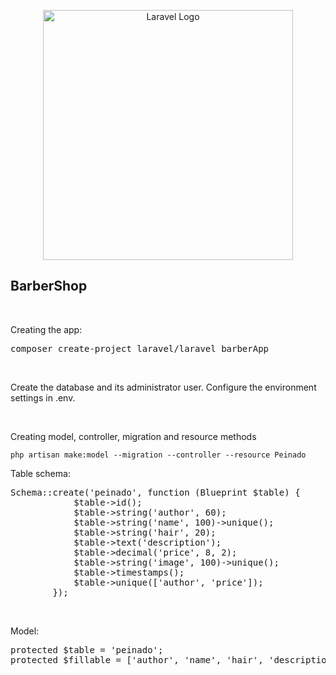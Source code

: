 <p align="center"><a href="https://laravel.com" target="_blank"><img src="https://raw.githubusercontent.com/laravel/art/master/logo-lockup/5%20SVG/2%20CMYK/1%20Full%20Color/laravel-logolockup-cmyk-red.svg" width="400" alt="Laravel Logo"></a></p>

## BarberShop
<br>
<p>Creating the app:</p>
<pre>composer create-project laravel/laravel barberApp</pre>

<br>
<p>Create the database and its administrator user. Configure the environment settings in .env.</p>

<br>
<p>Creating model, controller, migration and resource methods</p>
<code>php artisan make:model --migration --controller --resource Peinado</code>

<br>
<p>Table schema:</p>
<pre>Schema::create('peinado', function (Blueprint $table) {
            $table->id();
            $table->string('author', 60);
            $table->string('name', 100)->unique();
            $table->string('hair', 20);
            $table->text('description');
            $table->decimal('price', 8, 2);
            $table->string('image', 100)->unique();
            $table->timestamps();
            $table->unique(['author', 'price']);
        });</pre>

<br>
<p>Model:</p>
<pre>protected $table = 'peinado';
protected $fillable = ['author', 'name', 'hair', 'description', 'price', 'image'];</pre>
